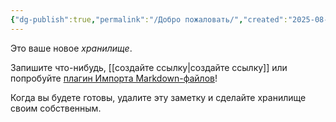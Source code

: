 ```yaml
---
{"dg-publish":true,"permalink":"/Добро пожаловать/","created":"2025-08-05T16:17:00.000+03:00","updated":"2025-08-05T16:17:00.000+03:00"}
---
```




Это ваше новое *хранилище*.

Запишите что-нибудь, [[создайте ссылку\|создайте ссылку]] или попробуйте [плагин Импорта Markdown-файлов](https://help.obsidian.md/Plugins/Importer)!

Когда вы будете готовы, удалите эту заметку и сделайте хранилище своим собственным.